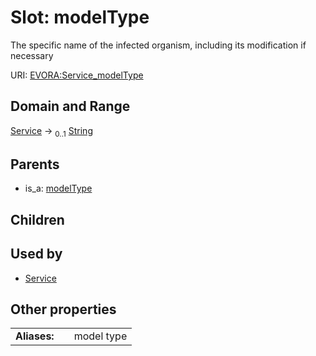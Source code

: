 
# Slot: modelType

The specific name of the infected organism, including its modification if necessary

URI: [EVORA:Service_modelType](https://evora-project.eu/Service_modelType)


## Domain and Range

[Service](Service.md) &#8594;  <sub>0..1</sub> [String](types/String.md)

## Parents

 *  is_a: [modelType](modelType.md)

## Children


## Used by

 * [Service](Service.md)

## Other properties

|  |  |  |
| --- | --- | --- |
| **Aliases:** | | model type |